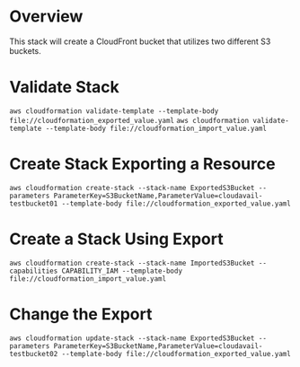 # Overview
This stack will create a CloudFront bucket that utilizes two different S3 buckets.

# Validate Stack
`aws cloudformation validate-template --template-body file://cloudformation_exported_value.yaml`
`aws cloudformation validate-template --template-body file://cloudformation_import_value.yaml`


# Create Stack Exporting a Resource
`aws cloudformation create-stack --stack-name ExportedS3Bucket --parameters ParameterKey=S3BucketName,ParameterValue=cloudavail-testbucket01 --template-body file://cloudformation_exported_value.yaml`

# Create a Stack Using Export
`aws cloudformation create-stack --stack-name ImportedS3Bucket --capabilities CAPABILITY_IAM --template-body file://cloudformation_import_value.yaml`

# Change the Export

`aws cloudformation update-stack --stack-name ExportedS3Bucket --parameters ParameterKey=S3BucketName,ParameterValue=cloudavail-testbucket02 --template-body file://cloudformation_exported_value.yaml`
